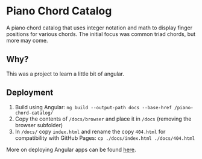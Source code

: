 # Piano Chord Catalog

A piano chord catalog that uses integer notation and math to display finger positions for various chords. The initial focus was common triad chords, but more may come.

## Why?

This was a project to learn a little bit of angular.

## Deployment

1. Build using Angular: `ng build --output-path docs --base-href /piano-chord-catalog/`
2. Copy the contents of `/docs/browser` and place it in `/docs` (removing the browser subfolder)
3. In `/docs/` copy `index.html` and rename the copy `404.html` for compatibility with GitHub Pages: `cp ./docs/index.html ./docs/404.html`

More on deploying Angular apps can be found [here](https://angular.io/guide/deployment).